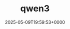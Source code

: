 ---
title: qwen3
slug: 20250509T195953
date: 2025-05-09T19:59:53+0000
params:
  url: https://ollama.com/library/qwen3
tags:
- llm
- to-read
---